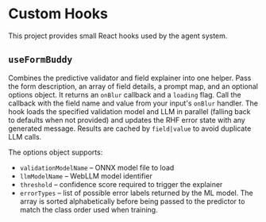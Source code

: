 # Custom Hooks

This project provides small React hooks used by the agent system.

## `useFormBuddy`
Combines the predictive validator and field explainer into one helper. Pass the
form description, an array of field details, a prompt map, and an optional
options object. It returns an `onBlur` callback and a `loading` flag. Call the
callback with the field name and value from your input's `onBlur` handler. The
hook loads the specified validation model and LLM in parallel (falling back to
defaults when not provided) and updates the RHF error state with any generated
message. Results are cached by `field|value` to avoid duplicate LLM calls.

The options object supports:

- `validationModelName` – ONNX model file to load
- `llmModelName` – WebLLM model identifier
- `threshold` – confidence score required to trigger the explainer
- `errorTypes` – list of possible error labels returned by the ML model.
  The array is sorted alphabetically before being passed to the predictor
  to match the class order used when training.
